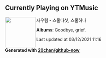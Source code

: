 ## Currently Playing on YTMusic

[<img align="left" width="100" src="https://lh3.googleusercontent.com/DEuWG6yDA15tirxBfwthmkppPaUNnzP6rOMtf6cKy1CXRipTi_A9o4wYKMeqFr_oDEj9-WEMw4DDjg">](https://music.youtube.com/watch?v=Ts20_7v14ZA)

자우림 - 스물다섯, 스물하나

**Albums**: Goodbye, grief.

Last updated at 03/12/2021 11:16

#### Generated with [20chan/github-now](https://github.com/20chan/github-now)


<!--
**20chan/20chan** is a ✨ _special_ ✨ repository because its `README.md` (this file) appears on your GitHub profile.

Here are some ideas to get you started:

- 🔭 I’m currently working on ...
- 🌱 I’m currently learning ...
- 👯 I’m looking to collaborate on ...
- 🤔 I’m looking for help with ...
- 💬 Ask me about ...
- 📫 How to reach me: ...
- 😄 Pronouns: ...
- ⚡ Fun fact: ...
-->
